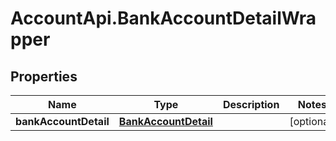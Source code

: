 # AccountApi.BankAccountDetailWrapper

## Properties

Name | Type | Description | Notes
------------ | ------------- | ------------- | -------------
**bankAccountDetail** | [**BankAccountDetail**](BankAccountDetail.md) |  | [optional] 


